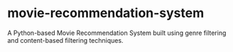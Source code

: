 # movie-recommendation-system
A Python-based Movie Recommendation System built using genre filtering and content-based filtering techniques.
